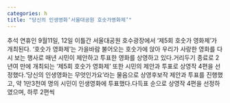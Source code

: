 ```yaml
---
categories: h
title: "당신의 인생영화‘서울대공원 호숫가영화제’"
---
```

추석 연휴인 9월11일, 12일 이틀간 서울대공원 호수광장에서 ‘제5회 호숫가 영화제’가 개최된다. ‘호숫가 영화제’는 가을바람 불어오는 호숫가에 앉아 우리가 사랑한 영화를 다시 보는 행사로 매년 시민이 제안하고 투표한 영화를 상영하고 있다.거리두기 종료로 2년여 만에 개최되는 ‘제5회 호숫가 영화제’ 또한 시민의 제안과 투표로 상영작 4편을 선정했다.‘당신의 인생영화는 무엇인가요’라는 물음으로 상영후보작 제안과 투표를 진행했고, 약 1만3천여 명의 시민이 인생영화에 투표했다.다득표 순으로 상영작 4편을 선정하였으며, 하루 2편씩